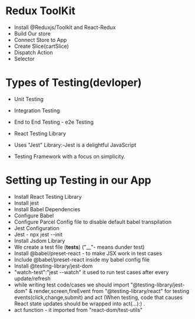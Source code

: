 # Redux ToolKit
- Install @Reduxjs/Toolkit and React-Redux
- Build Our store
- Connect Store to App
- Create Slice(cartSlice)
- Dispatch Action
- Selector

# Types of Testing(devloper)
- Unit Testing 
- Integration Testing
- End to End Testing - e2e Testing 

- React Testing Library 
- Uses "Jest" Library:-Jest is a delightful JavaScript 
- Testing Framework with a focus on simplicity.

# Setting up Testing in our App
- Install React Testing Library
- Install jest
- Install Babel Dependencies
- Configure Babel
- Configure Parcel Config file to disable default babel transpilation
- Jest Configuration
- Jest - npx jest --init
- Install Jsdom Library
- We create a test file (__tests__) ("__"- means dunder test)
- Install @babel/preset-react - to make JSX work in test cases
- Include  @babel/preset-react inside my babel config file
- Install @testing-library/jest-dom
- "watch-test":"jest --watch" it used to run test cases after every update/refresh
- while writing test code/cases we should import "@testing-library/jest-dom" & render,screen,fireEvent from "@testing-library/react" for testing events(click,change,submit) and act (When testing, code that causes React state updates should be wrapped into act(...):) .
- act function - it imported from "react-dom/test-utils"
